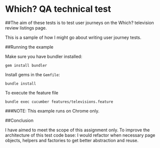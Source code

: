 # Which? QA technical test

##The aim of these tests is to test user journeys on the Which? television review listings page.

This is a sample of how I might go about writing user journey tests.

##Running the example

Make sure you have bundler installed:

    gem install bundler

Install gems in the `Gemfile`:

    bundle install

To execute the feature file

    bundle exec cucumber features/televisions.feature

###NOTE: This example runs on Chrome only.

##Conclusion

I have aimed to meet the scope of this assignment only.
To improve the architecture of this test code base: I would refactor when necessary page objects, helpers and factories to get better abstraction and reuse.